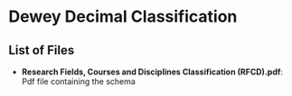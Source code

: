 # Dewey Decimal Classification

## List of Files 

* **Research Fields, Courses and Disciplines Classification (RFCD).pdf**: Pdf file containing the schema



